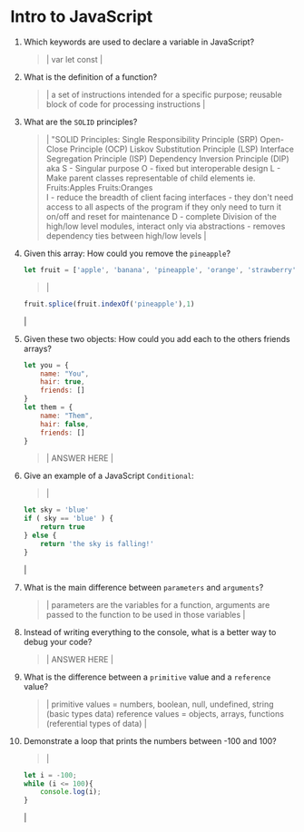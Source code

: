 # Intro to JavaScript
01. Which keywords are used to declare a variable in JavaScript?

    > | var let const |

02. What is the definition of a function?

    > | a set of instructions intended for a specific purpose; reusable block of code for processing instructions  |

03. What are the `SOLID` principles?

    > | 
    "SOLID Principles:
        Single Responsibility Principle (SRP)
        Open-Close Principle (OCP)
        Liskov Substitution Principle (LSP)
        Interface Segregation Principle (ISP)
        Dependency Inversion Principle (DIP) 
    aka
    S - Singular purpose
    O - fixed but interoperable design
    L - Make parent classes representable of child elements ie. Fruits:Apples Fruits:Oranges  
    I - reduce the breadth of client facing interfaces - they don't need access to all aspects of the program if they only need to turn it on/off and reset for maintenance
    D - complete Division of the high/low level modules, interact only via abstractions - removes dependency ties between high/low levels
    |

04. Given this array: How could you remove the `pineapple`?

    ```js
    let fruit = ['apple', 'banana', 'pineapple', 'orange', 'strawberry']
    ```

    > | 
    ```js
    fruit.splice(fruit.indexOf('pineapple'),1)
    ```
     |

05. Given these two objects: How could you add each to the others friends arrays?

    ```js
    let you = {
        name: "You",
        hair: true,
        friends: []
    }
    let them = {
        name: "Them",
        hair: false,
        friends: []
    }
    ```

    > | ANSWER HERE |

06. Give an example of a JavaScript `Conditional`:

    > |
    ```js
    let sky = 'blue' 
    if ( sky == 'blue' ) {
        return true
    } else {
        return 'the sky is falling!'
    }
    ```
    |

07. What is the main difference between `parameters` and `arguments`?

    > | parameters are the variables for a function, arguments are passed to the function to be used in those variables |

08. Instead of writing everything to the console, what is a better way to debug your code?

    > | ANSWER HERE |

09. What is the difference between a `primitive` value and a `reference` value?

    > | 
    primitive values = numbers, boolean, null, undefined, string (basic types data)
    reference values = objects, arrays, functions (referential types of data)
     |

10. Demonstrate a loop that prints the numbers between -100 and 100?

    > | 
    ```js
    let i = -100;
    while (i <= 100){
        console.log(i);
    }
    ```
     |
